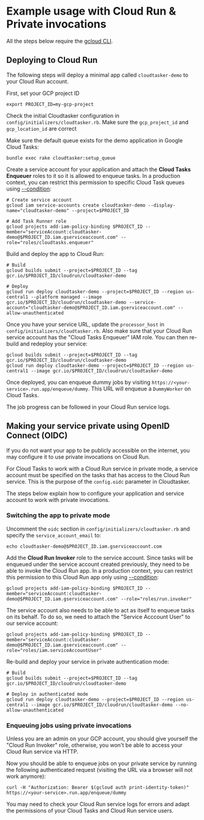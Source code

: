 # Example usage with Cloud Run & Private invocations

All the steps below require the [gcloud CLI](https://cloud.google.com/sdk/docs/install-sdk).

## Deploying to Cloud Run
The following steps will deploy a minimal app called `cloudtasker-demo` to your Cloud Run account.

First, set your GCP project ID
```
export PROJECT_ID=my-gcp-project
```

Check the initial Cloudtasker configuration in `config/initializers/cloudtasker.rb`. Make sure the `gcp_project_id` and `gcp_location_id` are correct

Make sure the default queue exists for the demo application in Google Cloud Tasks:
```
bundle exec rake cloudtasker:setup_queue
```

Create a service account for your application and attach the **Cloud Tasks Enqueuer** roles to it so it is allowed to enqueue tasks. In a production context, you can restrict this permission to specific Cloud Task queues using [--condition](https://cloud.google.com/sdk/gcloud/reference/projects/add-iam-policy-binding#--condition):
```
# Create service account
gcloud iam service-accounts create cloudtasker-demo --display-name="cloudtasker-demo" --project=$PROJECT_ID

# Add Task Runner role
gcloud projects add-iam-policy-binding $PROJECT_ID --member="serviceAccount:cloudtasker-demo@$PROJECT_ID.iam.gserviceaccount.com" --role="roles/cloudtasks.enqueuer"
```

Build and deploy the app to Cloud Run:
```
# Build
gcloud builds submit --project=$PROJECT_ID --tag gcr.io/$PROJECT_ID/cloudrun/cloudtasker-demo

# Deploy
gcloud run deploy cloudtasker-demo --project=$PROJECT_ID --region us-central1 --platform managed --image gcr.io/$PROJECT_ID/cloudrun/cloudtasker-demo --service-account="cloudtasker-demo@$PROJECT_ID.iam.gserviceaccount.com" --allow-unauthenticated
```

Once you have your service URL, update the `processor_host` in `config/initializers/cloudtasker.rb`. Also make sure that your Cloud Run service account has the "Cloud Tasks Enqueuer" IAM role. You can then re-build and redeploy your service:
```
gcloud builds submit --project=$PROJECT_ID --tag gcr.io/$PROJECT_ID/cloudrun/cloudtasker-demo
gcloud run deploy cloudtasker-demo --project=$PROJECT_ID --region us-central1 --image gcr.io/$PROJECT_ID/cloudrun/cloudtasker-demo
```

Once deployed, you can enqueue dummy jobs by visiting `https://<your-service>.run.app/enqueue/dummy`. This URL will enqueue a `DummyWorker` on Cloud Tasks.

The job progress can be followed in your Cloud Run service logs.

## Making your service private using OpenID Connect (OIDC)
If you do not want your app to be publicly accessible on the internet, you may configure it to use private invocations on Cloud Run.

For Cloud Tasks to work with a Cloud Run service in private mode, a service account must be specified on the tasks that has access to the Cloud Run service. This is the purpose of the `config.oidc` parameter in Cloudtasker.

The steps below explain how to configure your application and service account to work with private invocations.

### Switching the app to private mode
Uncomment the `oidc` section in `config/initializers/cloudtasker.rb` and specify the `service_account_email` to:
```
echo cloudtasker-demo@$PROJECT_ID.iam.gserviceaccount.com
```

Add the **Cloud Run Invoker** role to the service account. Since tasks will be enqueued under the service account created previously, they need to be able to invoke the Cloud Run app. In a production context, you can restrict this permission to this Cloud Run app only using [--condition](https://cloud.google.com/sdk/gcloud/reference/projects/add-iam-policy-binding#--condition):
```
gcloud projects add-iam-policy-binding $PROJECT_ID --member="serviceAccount:cloudtasker-demo@$PROJECT_ID.iam.gserviceaccount.com" --role="roles/run.invoker"
```

The service account also needs to be able to act as itself to enqueue tasks on its behalf. To do so, we need to attach the "Service Acccount User" to our service account:
```
gcloud projects add-iam-policy-binding $PROJECT_ID --member="serviceAccount:cloudtasker-demo@$PROJECT_ID.iam.gserviceaccount.com" --role="roles/iam.serviceAccountUser"
```

Re-build and deploy your service in private authentication mode:
```
# Build
gcloud builds submit --project=$PROJECT_ID --tag gcr.io/$PROJECT_ID/cloudrun/cloudtasker-demo

# Deploy in authenticated mode
gcloud run deploy cloudtasker-demo --project=$PROJECT_ID --region us-central1 --image gcr.io/$PROJECT_ID/cloudrun/cloudtasker-demo --no-allow-unauthenticated
```

### Enqueuing jobs using private invocations
Unless you are an admin on your GCP account, you should give yourself the "Cloud Run Invoker" role, otherwise, you won't be able to access your Cloud Run service via HTTP.

Now you should be able to enqueue jobs on your private service by running the following authenticated request (visiting the URL via a browser will not work anymore):
```
curl -H "Authorization: Bearer $(gcloud auth print-identity-token)" https://<your-service>.run.app/enqueue/dummy
```

You may need to check your Cloud Run service logs for errors and adapt the permissions of your Cloud Tasks and Cloud Run service users.